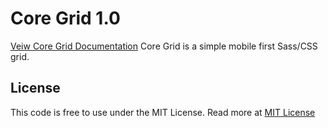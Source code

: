 <h1>Core Grid 1.0</h1>
<p>
  <a href="http://splintercode.github.io/CoreGrid">Veiw Core Grid Documentation</a>
  Core Grid is a simple mobile first Sass/CSS grid.
</p>
<h2>License</h2>
<p>
This code is free to use under the MIT License.
Read more at <a href="http://opensource.org/licenses/MIT" target="_blank">MIT License</a>
</p>
